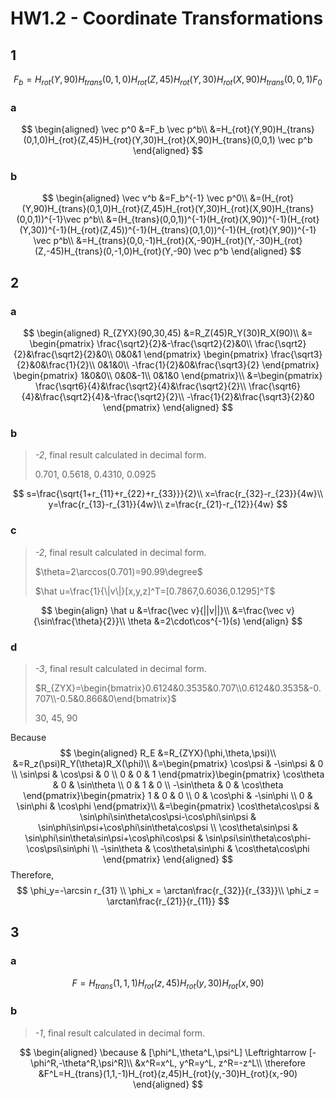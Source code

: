 # HW1.2 - Coordinate Transformations

## 1

$$
F_b=H_{rot}(Y,90)H_{trans}(0,1,0)H_{rot}(Z,45)H_{rot}(Y,30)H_{rot}(X,90)H_{trans}(0,0,1)F_0
$$

### a

$$
\begin{aligned}
\vec p^0
&=F_b \vec p^b\\
&=H_{rot}(Y,90)H_{trans}(0,1,0)H_{rot}(Z,45)H_{rot}(Y,30)H_{rot}(X,90)H_{trans}(0,0,1)
\vec p^b
\end{aligned}
$$

### b

$$
\begin{aligned}
\vec v^b
&=F_b^{-1} \vec p^0\\
&=(H_{rot}(Y,90)H_{trans}(0,1,0)H_{rot}(Z,45)H_{rot}(Y,30)H_{rot}(X,90)H_{trans}(0,0,1))^{-1}\vec p^b\\
&=(H_{trans}(0,0,1))^{-1}(H_{rot}(X,90))^{-1}(H_{rot}(Y,30))^{-1}(H_{rot}(Z,45))^{-1}(H_{trans}(0,1,0))^{-1}(H_{rot}(Y,90))^{-1} \vec p^b\\
&=H_{trans}(0,0,-1)H_{rot}(X,-90)H_{rot}(Y,-30)H_{rot}(Z,-45)H_{trans}(0,-1,0)H_{rot}(Y,-90) \vec p^b
\end{aligned}
$$

## 2

### a

$$
\begin{aligned}
R_{ZYX}(90,30,45)
&=R_Z(45)R_Y(30)R_X(90)\\
&=
\begin{pmatrix}
\frac{\sqrt2}{2}&-\frac{\sqrt2}{2}&0\\
\frac{\sqrt2}{2}&\frac{\sqrt2}{2}&0\\
0&0&1
\end{pmatrix}
\begin{pmatrix}
\frac{\sqrt3}{2}&0&\frac{1}{2}\\
0&1&0\\
-\frac{1}{2}&0&\frac{\sqrt3}{2}
\end{pmatrix}
\begin{pmatrix}
1&0&0\\
0&0&-1\\
0&1&0
\end{pmatrix}\\
&=\begin{pmatrix}
\frac{\sqrt6}{4}&\frac{\sqrt2}{4}&\frac{\sqrt2}{2}\\
\frac{\sqrt6}{4}&\frac{\sqrt2}{4}&-\frac{\sqrt2}{2}\\
-\frac{1}{2}&\frac{\sqrt3}{2}&0
\end{pmatrix}
\end{aligned}
$$

### b

> *-2*, final result calculated in decimal form.
>
> 0.701, 0.5618, 0.4310, 0.0925

$$
s=\frac{\sqrt{1+r_{11}+r_{22}+r_{33}}}{2}\\
x=\frac{r_{32}-r_{23}}{4w}\\
y=\frac{r_{13}-r_{31}}{4w}\\
z=\frac{r_{21}-r_{12}}{4w}
$$

### c

> *-2*, final result calculated in decimal form.
>
> $\theta=2\arccos(0.701)=90.99\degree$
>
> $\hat u=\frac{1}{\|v\|}[x,y,z]^T=[0.7867,0.6036,0.1295]^T$

$$
\begin{align}
\hat u
&=\frac{\vec v}{||v||}\\
&=\frac{\vec v}{\sin\frac{\theta}{2}}\\
\theta
&=2\cdot\cos^{-1}(s)
\end{align}
$$

### d

> *-3*, final result calculated in decimal form.
>
> $R_{ZYX}=\begin{bmatrix}0.6124&0.3535&0.707\\0.6124&0.3535&-0.707\\-0.5&0.866&0\end{bmatrix}$
>
> 30, 45, 90

Because
$$
\begin{aligned}
R_E
&=R_{ZYX}(\phi,\theta,\psi)\\
&=R_z(\psi)R_Y(\theta)R_X(\phi)\\
&=\begin{pmatrix}
\cos\psi & -\sin\psi & 0 \\
\sin\psi & \cos\psi & 0 \\
0 & 0 & 1
\end{pmatrix}\begin{pmatrix}
\cos\theta & 0 & \sin\theta \\
0 & 1 & 0 \\
-\sin\theta & 0 & \cos\theta
\end{pmatrix}\begin{pmatrix}
1 & 0 & 0 \\
0 & \cos\phi & -\sin\phi \\
0 & \sin\phi & \cos\phi
\end{pmatrix}\\
&=\begin{pmatrix}
\cos\theta\cos\psi & \sin\phi\sin\theta\cos\psi-\cos\phi\sin\psi & \sin\phi\sin\psi+\cos\phi\sin\theta\cos\psi \\
\cos\theta\sin\psi & \sin\phi\sin\theta\sin\psi+\cos\phi\cos\psi & \sin\psi\sin\theta\cos\phi-\cos\psi\sin\phi \\
-\sin\theta & \cos\theta\sin\phi & \cos\theta\cos\phi
\end{pmatrix}
\end{aligned}
$$
Therefore,
$$
\phi_y=-\arcsin r_{31} \\
\phi_x = \arctan\frac{r_{32}}{r_{33}}\\
\phi_z = \arctan\frac{r_{21}}{r_{11}}
$$

## 3

### a

$$
F=H_{trans}(1,1,1)H_{rot}(z,45)H_{rot}(y,30)H_{rot}(x,90)
$$

### b

> *-1*, final result calculated in decimal form.

$$
\begin{aligned}
\because
& [\phi^L,\theta^L,\psi^L] \Leftrightarrow
[-\phi^R,-\theta^R,\psi^R]\\
&x^R=x^L,
y^R=y^L,
z^R=-z^L\\
\therefore 
&F^L=H_{trans}(1,1,-1)H_{rot}(z,45)H_{rot}(y,-30)H_{rot}(x,-90)
\end{aligned}
$$





